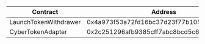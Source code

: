 | Contract              | Address                                    |
| --------------------- | ------------------------------------------ |
| LaunchTokenWithdrawer | 0x4a973f53a72fd16bc37d23f77b105bafc4c4b873 |
| CyberTokenAdapter     | 0x2c251296afb9385cff7abc8bcd5c6f54b38b9b51 |
